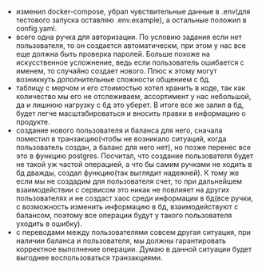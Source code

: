 - изменил docker-compose, убрал чувствительные данные в .env(для тестового запуска оставляю .env.example), а остальные положил в config.yaml.
- всего одна ручка для авторизации. По условию задания если нет пользователя, то он создается автоматическм, при этом у нас все еще должна быть проверка паролей. Больше похоже на искусственное усложнение, ведь если пользователь ошибается с именем, то случайно создает нового. Плюс к этому могут возникнуть дополнительные сложности общением с бд.
- таблицу с мерчом и его стоимостью хотел хранить в коде, так как количество мы его не отслеживаем, ассортимент у нас небольшой, да и лишнюю нагрузку с бд это уберет. В итоге все же залил в бд, будет легче масштабироваться и вносить правки в информацию о продукте.
- создание нового пользователя и баланса для него, сначала поместил в транзакцию(чтобы не возникало ситуаций, когда пользователь создан, а баланс для него нет), но позже перенес все это в функцию postgres. Посчитал, что создание пользователя будет не такой уж частой операцией, а что бы самим ручками не ходить в бд дважды, создал функцию(так выглядит надежней). К тому же если мы не создадим для пользователя счет, то при дальнейшем взаимодействии с сервисом это никак не повлияет на других пользователях и не создаст хаос среди информации в бд(все ручки, с возможность изменить информацию в бд, взаимодействуют с балансом, поэтому все операции будут у такого пользователя уходить в ошибку).
- с переводами между пользователями совсем другая ситуация, при наличии баланса и пользователя, мы должны гарантировать корректное выполнение операции. Думаю в данной ситуации будет выгоднее воспользоваться транзакциями.